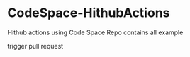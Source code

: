 # CodeSpace-HithubActions
Hithub actions using Code Space
Repo contains all example 

trigger pull request
